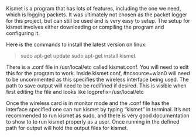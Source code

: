 Kismet is a program that has lots of features, including the one we need, which is logging packets. It was ultimately not
chosen as the packet logger for this project, but can still be used and is very easy to setup.
The setup for kismet involves either downloading or compiling the program and configuring it.

Here is the commands to install the latest version on linux:

> sudo apt-get update 
> sudo apt-get install kismet

There is a .conf file in /usr/local/etc called kismet.conf. You will need to edit this for the program to work.
Inside kismet.conf, #ncsource=wlan0 will need to be uncommented as this specifies the wireless interface being used.
The path to save output will need to be redifined if desired. This is visible when first editing the file and looks like
logprefix=/usr/local/etc

Once the wireless card is in monitor mode and the .conf file has the interface specified one can run kismet by typing “kismet” in terminal. It’s not recommended to run kismet as sudo, and there is very good documentation to show to to run kismet properly as a user. Once running in the defined path for output will hold the output files for kismet.
